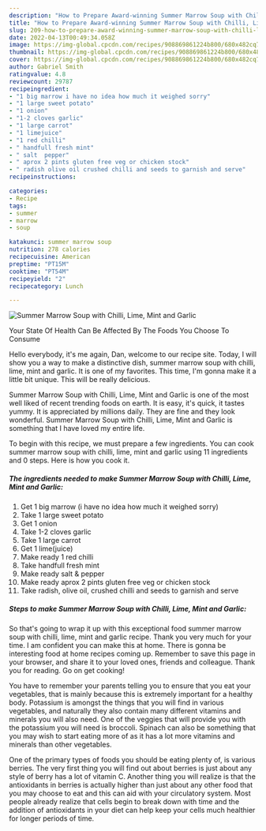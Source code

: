 ```yaml
---
description: "How to Prepare Award-winning Summer Marrow Soup with Chilli, Lime, Mint and Garlic"
title: "How to Prepare Award-winning Summer Marrow Soup with Chilli, Lime, Mint and Garlic"
slug: 209-how-to-prepare-award-winning-summer-marrow-soup-with-chilli-lime-mint-and-garlic
date: 2022-04-13T00:49:34.058Z
image: https://img-global.cpcdn.com/recipes/908869861224b800/680x482cq70/summer-marrow-soup-with-chilli-lime-mint-and-garlic-recipe-main-photo.jpg
thumbnail: https://img-global.cpcdn.com/recipes/908869861224b800/680x482cq70/summer-marrow-soup-with-chilli-lime-mint-and-garlic-recipe-main-photo.jpg
cover: https://img-global.cpcdn.com/recipes/908869861224b800/680x482cq70/summer-marrow-soup-with-chilli-lime-mint-and-garlic-recipe-main-photo.jpg
author: Gabriel Smith
ratingvalue: 4.8
reviewcount: 29787
recipeingredient:
- "1 big marrow i have no idea how much it weighed sorry"
- "1 large sweet potato"
- "1 onion"
- "1-2 cloves garlic"
- "1 large carrot"
- "1 limejuice"
- "1 red chilli"
- " handfull fresh mint"
- " salt  pepper"
- " aprox 2 pints gluten free veg or chicken stock"
- " radish olive oil crushed chilli and seeds to garnish and serve"
recipeinstructions:

categories:
- Recipe
tags:
- summer
- marrow
- soup

katakunci: summer marrow soup 
nutrition: 278 calories
recipecuisine: American
preptime: "PT15M"
cooktime: "PT54M"
recipeyield: "2"
recipecategory: Lunch

---
```



![Summer Marrow Soup with Chilli, Lime, Mint and Garlic](https://img-global.cpcdn.com/recipes/908869861224b800/680x482cq70/summer-marrow-soup-with-chilli-lime-mint-and-garlic-recipe-main-photo.jpg)

Your State Of Health Can Be Affected By The Foods You Choose To Consume

Hello everybody, it's me again, Dan, welcome to our recipe site. Today, I will show you a way to make a distinctive dish, summer marrow soup with chilli, lime, mint and garlic. It is one of my favorites. This time, I'm gonna make it a little bit unique. This will be really delicious.

Summer Marrow Soup with Chilli, Lime, Mint and Garlic is one of the most well liked of recent trending foods on earth. It is easy, it's quick, it tastes yummy. It is appreciated by millions daily. They are fine and they look wonderful. Summer Marrow Soup with Chilli, Lime, Mint and Garlic is something that I have loved my entire life.




To begin with this recipe, we must prepare a few ingredients. You can cook summer marrow soup with chilli, lime, mint and garlic using 11 ingredients and 0 steps. Here is how you cook it.

<!--inarticleads1-->

##### The ingredients needed to make Summer Marrow Soup with Chilli, Lime, Mint and Garlic:

1. Get 1 big marrow (i have no idea how much it weighed sorry)
1. Take 1 large sweet potato
1. Get 1 onion
1. Take 1-2 cloves garlic
1. Take 1 large carrot
1. Get 1 lime(juice)
1. Make ready 1 red chilli
1. Take  handfull fresh mint
1. Make ready  salt &amp; pepper
1. Make ready  aprox 2 pints gluten free veg or chicken stock
1. Take  radish, olive oil, crushed chilli and seeds to garnish and serve




<!--inarticleads2-->

##### Steps to make Summer Marrow Soup with Chilli, Lime, Mint and Garlic:





So that's going to wrap it up with this exceptional food summer marrow soup with chilli, lime, mint and garlic recipe. Thank you very much for your time. I am confident you can make this at home. There is gonna be interesting food at home recipes coming up. Remember to save this page in your browser, and share it to your loved ones, friends and colleague. Thank you for reading. Go on get cooking!

You have to remember your parents telling you to ensure that you eat your vegetables, that is mainly because this is extremely important for a healthy body. Potassium is amongst the things that you will find in various vegetables, and naturally they also contain many different vitamins and minerals you will also need. One of the veggies that will provide you with the potassium you will need is broccoli. Spinach can also be something that you may wish to start eating more of as it has a lot more vitamins and minerals than other vegetables.

One of the primary types of foods you should be eating plenty of, is various berries. The very first thing you will find out about berries is just about any style of berry has a lot of vitamin C. Another thing you will realize is that the antioxidants in berries is actually higher than just about any other food that you may choose to eat and this can aid with your circulatory system. Most people already realize that cells begin to break down with time and the addition of antioxidants in your diet can help keep your cells much healthier for longer periods of time.
